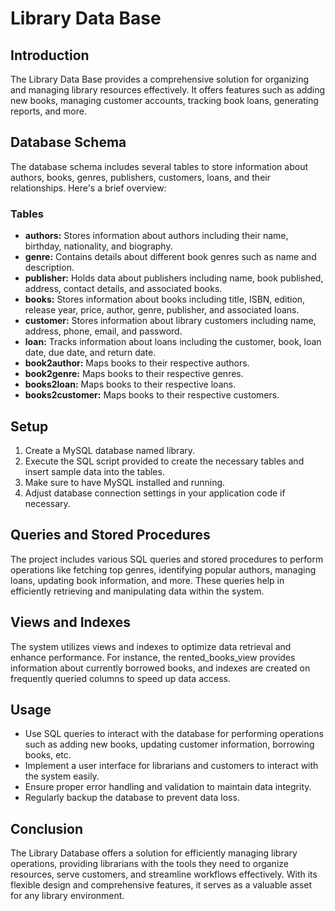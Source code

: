 # Library Data Base

## Introduction

The Library Data Base provides a comprehensive solution for organizing and managing library resources effectively. It offers features such as adding new books, managing customer accounts, tracking book loans, generating reports, and more.

## Database Schema

The database schema includes several tables to store information about authors, books, genres, publishers, customers, loans, and their relationships. Here's a brief overview:

### Tables

- **authors:** Stores information about authors including their name, birthday, nationality, and biography.
- **genre:** Contains details about different book genres such as name and description.
- **publisher:** Holds data about publishers including name, book published, address, contact details, and associated books.
- **books:** Stores information about books including title, ISBN, edition, release year, price, author, genre, publisher, and associated loans.
- **customer:** Stores information about library customers including name, address, phone, email, and password.
- **loan:** Tracks information about loans including the customer, book, loan date, due date, and return date.
- **book2author:** Maps books to their respective authors.
- **book2genre:** Maps books to their respective genres.
- **books2loan:** Maps books to their respective loans.
- **books2customer:** Maps books to their respective customers.

## Setup

1. Create a MySQL database named library.
2. Execute the SQL script provided to create the necessary tables and insert sample data into the tables.
3. Make sure to have MySQL installed and running.
4. Adjust database connection settings in your application code if necessary.

## Queries and Stored Procedures

The project includes various SQL queries and stored procedures to perform operations like fetching top genres, identifying popular authors, managing loans, updating book information, and more. These queries help in efficiently retrieving and manipulating data within the system.

## Views and Indexes

The system utilizes views and indexes to optimize data retrieval and enhance performance. For instance, the rented_books_view provides information about currently borrowed books, and indexes are created on frequently queried columns to speed up data access.

## Usage

- Use SQL queries to interact with the database for performing operations such as adding new books, updating customer information, borrowing books, etc.
- Implement a user interface for librarians and customers to interact with the system easily.
- Ensure proper error handling and validation to maintain data integrity.
- Regularly backup the database to prevent data loss.

## Conclusion

The Library Database offers a solution for efficiently managing library operations, providing librarians with the tools they need to organize resources, serve customers, and streamline workflows effectively. With its flexible design and comprehensive features, it serves as a valuable asset for any library environment.

